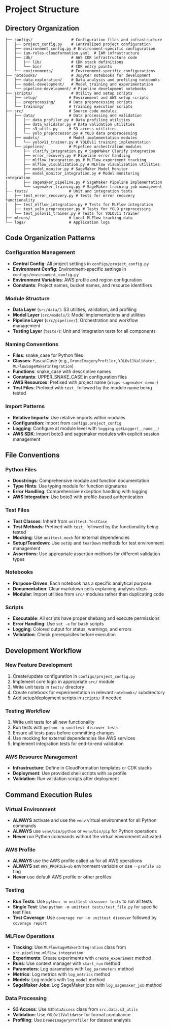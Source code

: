 # Project Structure

## Directory Organization

```
├── configs/                 # Configuration files and infrastructure
│   ├── project_config.py    # Centralized project configuration
│   ├── environment_config.py # Environment-specific configuration
│   ├── iam-roles-cloudformation.yaml  # IAM infrastructure
│   ├── cdk/                 # AWS CDK infrastructure code
│   │   ├── lib/             # CDK stack definitions
│   │   └── bin/             # CDK entry points
│   └── environments/        # Environment-specific configurations
├── notebooks/               # Jupyter notebooks for development
│   ├── data-exploration/    # Data analysis and profiling notebooks
│   ├── model-development/   # Model training and experimentation
│   └── pipeline-development/ # Pipeline development notebooks
├── scripts/                 # Utility and setup scripts
│   ├── setup/              # Environment and AWS setup scripts
│   ├── preprocessing/      # Data preprocessing scripts
│   └── training/           # Training execution scripts
├── src/                    # Source code modules
│   ├── data/               # Data processing and validation
│   │   ├── data_profiler.py # Data profiling utilities
│   │   ├── data_validator.py # Data validation utilities
│   │   ├── s3_utils.py     # S3 access utilities
│   │   └── yolo_preprocessor.py # YOLO data preprocessing
│   ├── models/             # Model implementation modules
│   │   └── yolov11_trainer.py # YOLOv11 training implementation
│   └── pipeline/           # Pipeline orchestration modules
│       ├── clarify_integration.py # SageMaker Clarify integration
│       ├── error_recovery.py # Pipeline error handling
│       ├── mlflow_integration.py # MLFlow experiment tracking
│       ├── mlflow_visualization.py # MLFlow visualization utilities
│       ├── model_monitor.py # SageMaker Model Monitor
│       ├── model_monitor_integration.py # Model monitoring integration
│       ├── sagemaker_pipeline.py # SageMaker Pipeline implementation
│       └── sagemaker_training.py # SageMaker training job management
├── tests/                  # Unit and integration tests
│   ├── test_error_recovery.py # Tests for error recovery functionality
│   ├── test_mlflow_integration.py # Tests for MLFlow integration
│   ├── test_yolo_preprocessor.py # Tests for YOLO preprocessing
│   └── test_yolov11_trainer.py # Tests for YOLOv11 trainer
├── mlruns/                 # Local MLFlow tracking data
└── logs/                   # Application logs
```

## Code Organization Patterns

### Configuration Management
- **Central Config**: All project settings in `configs/project_config.py`
- **Environment Config**: Environment-specific settings in `configs/environment_config.py`
- **Environment Variables**: AWS profile and region configuration
- **Constants**: Project names, bucket names, and resource identifiers

### Module Structure
- **Data Layer** (`src/data/`): S3 utilities, validation, and profiling
- **Model Layer** (`src/models/`): Model implementations and utilities
- **Pipeline Layer** (`src/pipeline/`): Orchestration and workflow management
- **Testing Layer** (`tests/`): Unit and integration tests for all components

### Naming Conventions
- **Files**: snake_case for Python files
- **Classes**: PascalCase (e.g., `DroneImageryProfiler`, `YOLOv11Validator`, `MLFlowSageMakerIntegration`)
- **Functions**: snake_case with descriptive names
- **Constants**: UPPER_SNAKE_CASE in configuration files
- **AWS Resources**: Prefixed with project name (`mlops-sagemaker-demo-`)
- **Test Files**: Prefixed with `test_` followed by the module name being tested

### Import Patterns
- **Relative Imports**: Use relative imports within modules
- **Configuration**: Import from `configs.project_config`
- **Logging**: Configure at module level with `logging.getLogger(__name__)`
- **AWS SDK**: Import boto3 and sagemaker modules with explicit session management

## File Conventions

### Python Files
- **Docstrings**: Comprehensive module and function documentation
- **Type Hints**: Use typing module for function signatures
- **Error Handling**: Comprehensive exception handling with logging
- **AWS Integration**: Use boto3 with profile-based authentication

### Test Files
- **Test Classes**: Inherit from `unittest.TestCase`
- **Test Methods**: Prefixed with `test_` followed by the functionality being tested
- **Mocking**: Use `unittest.mock` for external dependencies
- **Setup/Teardown**: Use `setUp` and `tearDown` methods for test environment management
- **Assertions**: Use appropriate assertion methods for different validation types

### Notebooks
- **Purpose-Driven**: Each notebook has a specific analytical purpose
- **Documentation**: Clear markdown cells explaining analysis steps
- **Modular**: Import utilities from `src/` modules rather than duplicating code

### Scripts
- **Executable**: All scripts have proper shebang and execute permissions
- **Error Handling**: Use `set -e` for bash scripts
- **Logging**: Colored output for status, warnings, and errors
- **Validation**: Check prerequisites before execution

## Development Workflow

### New Feature Development
1. Create/update configuration in `configs/project_config.py`
2. Implement core logic in appropriate `src/` module
3. Write unit tests in `tests/` directory
4. Create notebook for experimentation in relevant `notebooks/` subdirectory
5. Add setup/deployment scripts in `scripts/` if needed

### Testing Workflow
1. Write unit tests for all new functionality
2. Run tests with `python -m unittest discover tests`
3. Ensure all tests pass before committing changes
4. Use mocking for external dependencies like AWS services
5. Implement integration tests for end-to-end validation

### AWS Resource Management
- **Infrastructure**: Define in CloudFormation templates or CDK stacks
- **Deployment**: Use provided shell scripts with `ab` profile
- **Validation**: Run validation scripts after deployment

## Command Execution Rules

### Virtual Environment
- **ALWAYS** activate and use the `venv` virtual environment for all Python commands
- **ALWAYS** use `venv/bin/python` or `venv/bin/pip` for Python operations
- **Never** run Python commands without the virtual environment activated

### AWS Profile
- **ALWAYS** use the AWS profile called `ab` for all AWS operations
- **ALWAYS** set `AWS_PROFILE=ab` environment variable or use `--profile ab` flag
- **Never** use default AWS profile or other profiles

### Testing
- **Run Tests**: Use `python -m unittest discover tests` to run all tests
- **Single Test**: Use `python -m unittest tests/test_file.py` for specific test files
- **Test Coverage**: Use `coverage run -m unittest discover` followed by `coverage report`

### MLFlow Operations
- **Tracking**: Use `MLFlowSageMakerIntegration` class from `src.pipeline.mlflow_integration`
- **Experiments**: Create experiments with `create_experiment` method
- **Runs**: Use context manager with `start_run` method
- **Parameters**: Log parameters with `log_parameters` method
- **Metrics**: Log metrics with `log_metrics` method
- **Models**: Log models with `log_model` method
- **SageMaker Jobs**: Log SageMaker jobs with `log_sagemaker_job` method

### Data Processing
- **S3 Access**: Use `S3DataAccess` class from `src.data.s3_utils`
- **Validation**: Use `YOLOv11Validator` for format compliance
- **Profiling**: Use `DroneImageryProfiler` for dataset analysis